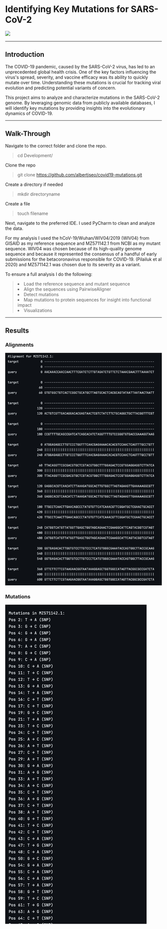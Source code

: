 # Identifying Key Mutations for SARS-CoV-2 
<img src="https://img.shields.io/badge/language-Python-blue.svg" style="zoom:100%;" />
<hr>

## Introduction
The COVID-19 pandemic, caused by the SARS-CoV-2 virus, has led to an unprecedented global health crisis. 
One of the key factors influencing the virus's spread, severity, and vaccine efficacy was its ability to 
quickly mutate over time. Understanding these mutations is crucial for tracking viral evolution and predicting 
potential variants of concern.

This project aims to analyze and characterize mutations in the SARS-CoV-2 genome.
By leveraging genomic data from publicly available databases, I will identify key mutations by
providing insights into the evolutionary dynamics of COVID-19.
<hr>

## Walk-Through
Navigate to the correct folder and clone the repo.
> cd Development/

Clone the repo
> git clone https://github.com/albertjseo/covid19-mutations.git

Create a directory if needed
> mkdir directoryname

Create a file
> touch filename


Next, navigate to the preferred IDE. I used PyCharm to clean and analyze the data. 

For my analysis I used the hCoV-19/Wuhan/WIV04/2019 (WIV04) from GISAID as my reference sequence and MZ571142.1 from NCBI 
as my mutant sequence. WIV04 was chosen because of its high-quality genome sequence and because it represented the consensus of a handful of 
early submissions for the betacoronavirus responsible for COVID-19. (Pilailuk et al 2020) and MZ571142.1 was chosen due to its severity as a
variant.

To ensure a full analysis I do the following:
> <li>Load the reference sequence and mutant sequence</li>
> <li>Align the sequences using PairwiseAligner</li>
> <li>Detect mutations</li>
> <li>Map mutations to protein sequences for insight into functional impact</li>
> <li>Visualizations</li>
<hr>

## Results
### Alignments
![alignment.png](reference_img/alignment.png)

### Mutations 
![mutations.png](reference_img/mutations.png)



